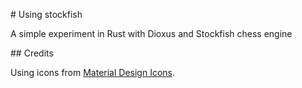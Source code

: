 # Using stockfish

A simple experiment in Rust with Dioxus and Stockfish chess engine

## Credits

Using icons from [Material Design Icons](https://fonts.google.com/icons).